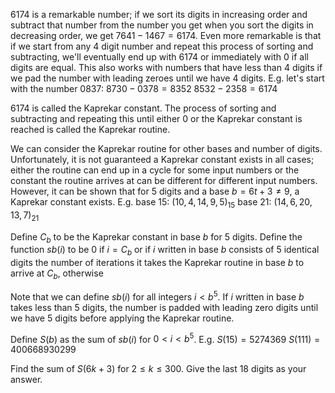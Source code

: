 $6174$ is a remarkable number; if we sort its digits in increasing order and subtract that number from the number you get when you sort the digits in decreasing order, we get $7641-1467=6174$.
Even more remarkable is that if we start from any $4$ digit number and repeat this process of sorting and subtracting, we'll eventually end up with $6174$ or immediately with $0$ if all digits are equal. 
This also works with numbers that have less than $4$ digits if we pad the number with leading zeroes until we have $4$ digits.
E.g. let's start with the number $0837$:
$8730-0378=8352$
$8532-2358=6174$


$6174$ is called the Kaprekar constant. The process of sorting and subtracting and repeating this until either $0$ or the Kaprekar constant is reached is called the Kaprekar routine.


We can consider the Kaprekar routine for other bases and number of digits. 
Unfortunately, it is not guaranteed a Kaprekar constant exists in all cases; either the routine can end up in a cycle for some input numbers or the constant the routine arrives at can be different for different input numbers.
However, it can be shown that for $5$ digits and a base $b = 6t+3\neq 9$, a Kaprekar constant exists.
E.g. base $15$: $(10,4,14,9,5)_{15}$
base $21$: $(14,6,20,13,7)_{21}$

Define $C_b$ to be the Kaprekar constant in base $b$ for $5$ digits.
Define the function $sb(i)$ to be
$0$ if $i = C_b$ or if $i$ written in base $b$ consists of $5$ identical digits
the number of iterations it takes the Kaprekar routine in base $b$ to arrive at $C_b$, otherwise

Note that we can define $sb(i)$ for all integers $i \lt b^5$. If $i$ written in base $b$ takes less than $5$ digits, the number is padded with leading zero digits until we have $5$ digits before applying the Kaprekar routine.


Define $S(b)$ as the sum of $sb(i)$ for $0 \lt i \lt b^5$.
E.g. $S(15) = 5274369$
$S(111) = 400668930299$


Find the sum of $S(6k+3)$ for $2 \leq k \leq 300$.
Give the last $18$ digits as your answer.